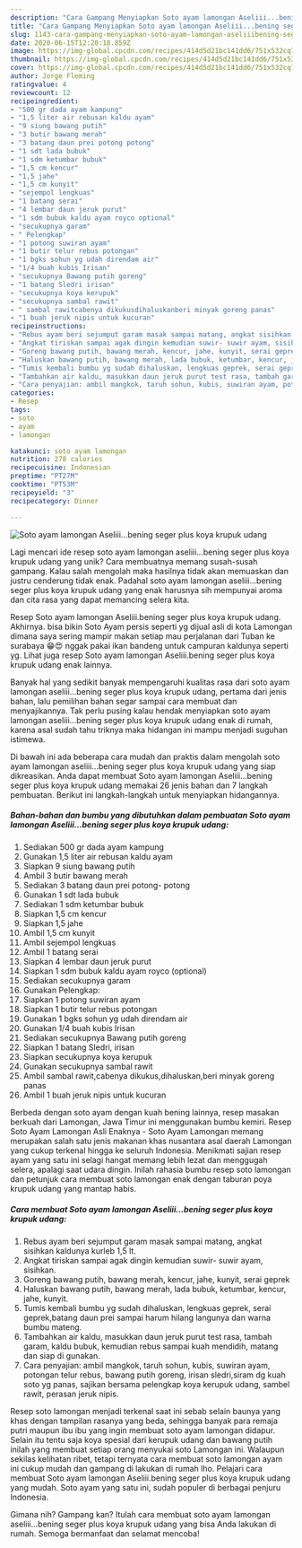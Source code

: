 ```yaml
---
description: "Cara Gampang Menyiapkan Soto ayam lamongan Aseliii...bening seger plus koya krupuk udang Anti Gagal"
title: "Cara Gampang Menyiapkan Soto ayam lamongan Aseliii...bening seger plus koya krupuk udang Anti Gagal"
slug: 1143-cara-gampang-menyiapkan-soto-ayam-lamongan-aseliiibening-seger-plus-koya-krupuk-udang-anti-gagal
date: 2020-06-15T12:20:18.859Z
image: https://img-global.cpcdn.com/recipes/414d5d21bc141dd6/751x532cq70/soto-ayam-lamongan-aseliiibening-seger-plus-koya-krupuk-udang-foto-resep-utama.jpg
thumbnail: https://img-global.cpcdn.com/recipes/414d5d21bc141dd6/751x532cq70/soto-ayam-lamongan-aseliiibening-seger-plus-koya-krupuk-udang-foto-resep-utama.jpg
cover: https://img-global.cpcdn.com/recipes/414d5d21bc141dd6/751x532cq70/soto-ayam-lamongan-aseliiibening-seger-plus-koya-krupuk-udang-foto-resep-utama.jpg
author: Jorge Fleming
ratingvalue: 4
reviewcount: 12
recipeingredient:
- "500 gr dada ayam kampung"
- "1,5 liter air rebusan kaldu ayam"
- "9 siung bawang putih"
- "3 butir bawang merah"
- "3 batang daun prei potong potong"
- "1 sdt lada bubuk"
- "1 sdm ketumbar bubuk"
- "1,5 cm kencur"
- "1,5 jahe"
- "1,5 cm kunyit"
- "sejempol lengkuas"
- "1 batang serai"
- "4 lembar daun jeruk purut"
- "1 sdm bubuk kaldu ayam royco optional"
- "secukupnya garam"
- " Pelengkap"
- "1 potong suwiran ayam"
- "1 butir telur rebus potongan"
- "1 bgks sohun yg udah direndam air"
- "1/4 buah kubis Irisan"
- "secukupnya Bawang putih goreng"
- "1 batang Sledri irisan"
- "secukupnya koya kerupuk"
- "secukupnya sambal rawit"
- " sambal rawitcabenya dikukusdihaluskanberi minyak goreng panas"
- "1 buah jeruk nipis untuk kucuran"
recipeinstructions:
- "Rebus ayam beri sejumput garam masak sampai matang, angkat sisihkan kaldunya kurleb 1,5 lt."
- "Angkat tiriskan sampai agak dingin kemudian suwir- suwir ayam, sisihkan."
- "Goreng bawang putih, bawang merah, kencur, jahe, kunyit, serai geprek"
- "Haluskan bawang putih, bawang merah, lada bubuk, ketumbar, kencur, jahe, kunyit."
- "Tumis kembali bumbu yg sudah dihaluskan, lengkuas geprek, serai geprek,batang daun prei sampai harum hilang langunya dan warna bumbu mateng."
- "Tambahkan air kaldu, masukkan daun jeruk purut test rasa, tambah garam, kaldu bubuk, kemudian rebus sampai kuah mendidih, matang dan siap di gunakan."
- "Cara penyajian: ambil mangkok, taruh sohun, kubis, suwiran ayam, potongan telur rebus, bawang putih goreng, irisan sledri,siram dg kuah soto yg panas, sajikan bersama pelengkap koya kerupuk udang, sambel rawit, perasan jeruk nipis."
categories:
- Resep
tags:
- soto
- ayam
- lamongan

katakunci: soto ayam lamongan 
nutrition: 278 calories
recipecuisine: Indonesian
preptime: "PT27M"
cooktime: "PT53M"
recipeyield: "3"
recipecategory: Dinner

---
```



![Soto ayam lamongan Aseliii...bening seger plus koya krupuk udang](https://img-global.cpcdn.com/recipes/414d5d21bc141dd6/751x532cq70/soto-ayam-lamongan-aseliiibening-seger-plus-koya-krupuk-udang-foto-resep-utama.jpg)

Lagi mencari ide resep soto ayam lamongan aseliii...bening seger plus koya krupuk udang yang unik? Cara membuatnya memang susah-susah gampang. Kalau salah mengolah maka hasilnya tidak akan memuaskan dan justru cenderung tidak enak. Padahal soto ayam lamongan aseliii...bening seger plus koya krupuk udang yang enak harusnya sih mempunyai aroma dan cita rasa yang dapat memancing selera kita.

Resep Soto ayam lamongan Aseliii.bening seger plus koya krupuk udang. Akhirnya. bisa bikin Soto Ayam persis seperti yg dijual asli di kota Lamongan dimana saya sering mampir makan setiap mau perjalanan dari Tuban ke surabaya 😁😍 nggak pakai ikan bandeng untuk campuran kaldunya seperti yg. Lihat juga resep Soto ayam lamongan Aseliii.bening seger plus koya krupuk udang enak lainnya.

Banyak hal yang sedikit banyak mempengaruhi kualitas rasa dari soto ayam lamongan aseliii...bening seger plus koya krupuk udang, pertama dari jenis bahan, lalu pemilihan bahan segar sampai cara membuat dan menyajikannya. Tak perlu pusing kalau hendak menyiapkan soto ayam lamongan aseliii...bening seger plus koya krupuk udang enak di rumah, karena asal sudah tahu triknya maka hidangan ini mampu menjadi suguhan istimewa.


Di bawah ini ada beberapa cara mudah dan praktis dalam mengolah soto ayam lamongan aseliii...bening seger plus koya krupuk udang yang siap dikreasikan. Anda dapat membuat Soto ayam lamongan Aseliii...bening seger plus koya krupuk udang memakai 26 jenis bahan dan 7 langkah pembuatan. Berikut ini langkah-langkah untuk menyiapkan hidangannya.

<!--inarticleads1-->

##### Bahan-bahan dan bumbu yang dibutuhkan dalam pembuatan Soto ayam lamongan Aseliii...bening seger plus koya krupuk udang:

1. Sediakan 500 gr dada ayam kampung
1. Gunakan 1,5 liter air rebusan kaldu ayam
1. Siapkan 9 siung bawang putih
1. Ambil 3 butir bawang merah
1. Sediakan 3 batang daun prei potong- potong
1. Gunakan 1 sdt lada bubuk
1. Sediakan 1 sdm ketumbar bubuk
1. Siapkan 1,5 cm kencur
1. Siapkan 1,5 jahe
1. Ambil 1,5 cm kunyit
1. Ambil sejempol lengkuas
1. Ambil 1 batang serai
1. Siapkan 4 lembar daun jeruk purut
1. Siapkan 1 sdm bubuk kaldu ayam royco (optional)
1. Sediakan secukupnya garam
1. Gunakan  Pelengkap:
1. Siapkan 1 potong suwiran ayam
1. Siapkan 1 butir telur rebus potongan
1. Gunakan 1 bgks sohun yg udah direndam air
1. Gunakan 1/4 buah kubis Irisan
1. Sediakan secukupnya Bawang putih goreng
1. Siapkan 1 batang Sledri, irisan
1. Siapkan secukupnya koya kerupuk
1. Gunakan secukupnya sambal rawit
1. Ambil  sambal rawit,cabenya dikukus,dihaluskan,beri minyak goreng panas
1. Ambil 1 buah jeruk nipis untuk kucuran


Berbeda dengan soto ayam dengan kuah bening lainnya, resep masakan berkuah dari Lamongan, Jawa Timur ini menggunakan bumbu kemiri. Resep Soto Ayam Lamongan Asli Enaknya - Soto Ayam Lamongan memang merupakan salah satu jenis makanan khas nusantara asal daerah Lamongan yang cukup terkenal hingga ke seluruh Indonesia. Menikmati sajian resep ayam yang satu ini selagi hangat memang lebih lezat dan menggugah selera, apalagi saat udara dingin. Inilah rahasia bumbu resep soto lamongan dan petunjuk cara membuat soto lamongan enak dengan taburan poya krupuk udang yang mantap habis. 

<!--inarticleads2-->

##### Cara membuat Soto ayam lamongan Aseliii...bening seger plus koya krupuk udang:

1. Rebus ayam beri sejumput garam masak sampai matang, angkat sisihkan kaldunya kurleb 1,5 lt.
1. Angkat tiriskan sampai agak dingin kemudian suwir- suwir ayam, sisihkan.
1. Goreng bawang putih, bawang merah, kencur, jahe, kunyit, serai geprek
1. Haluskan bawang putih, bawang merah, lada bubuk, ketumbar, kencur, jahe, kunyit.
1. Tumis kembali bumbu yg sudah dihaluskan, lengkuas geprek, serai geprek,batang daun prei sampai harum hilang langunya dan warna bumbu mateng.
1. Tambahkan air kaldu, masukkan daun jeruk purut test rasa, tambah garam, kaldu bubuk, kemudian rebus sampai kuah mendidih, matang dan siap di gunakan.
1. Cara penyajian: ambil mangkok, taruh sohun, kubis, suwiran ayam, potongan telur rebus, bawang putih goreng, irisan sledri,siram dg kuah soto yg panas, sajikan bersama pelengkap koya kerupuk udang, sambel rawit, perasan jeruk nipis.


Resep soto lamongan menjadi terkenal saat ini sebab selain baunya yang khas dengan tampilan rasanya yang beda, sehingga banyak para remaja putri maupun ibu ibu yang ingin membuat soto ayam lamongan didapur. Selain itu tentu saja koya spesial dari kerupuk udang dan bawang putih inilah yang membuat setiap orang menyukai soto Lamongan ini. Walaupun sekilas kelihatan ribet, tetapi ternyata cara membuat soto lamongan ayam ini cukup mudah dan gampang di lakukan di rumah lho. Pelajari cara membuat Soto ayam lamongan Aseliii.bening seger plus koya krupuk udang yang mudah. Soto ayam yang satu ini, sudah populer di berbagai penjuru Indonesia. 

Gimana nih? Gampang kan? Itulah cara membuat soto ayam lamongan aseliii...bening seger plus koya krupuk udang yang bisa Anda lakukan di rumah. Semoga bermanfaat dan selamat mencoba!
